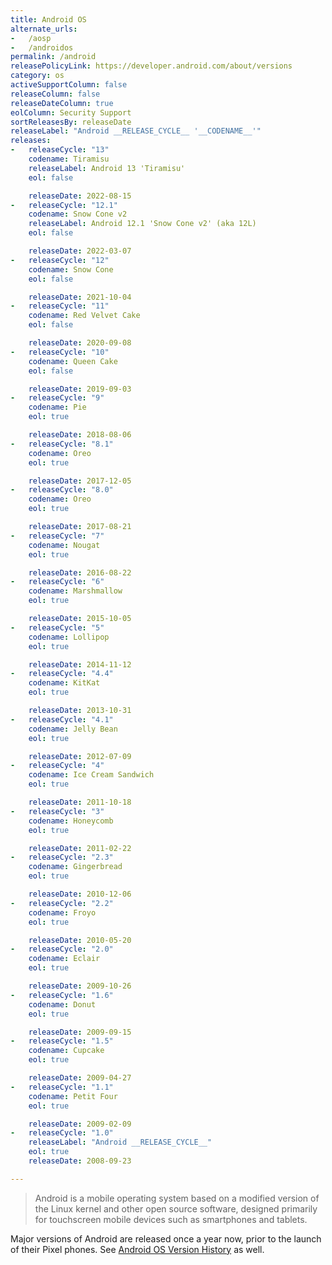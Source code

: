 ```yaml
---
title: Android OS
alternate_urls:
-   /aosp
-   /androidos
permalink: /android
releasePolicyLink: https://developer.android.com/about/versions
category: os
activeSupportColumn: false
releaseColumn: false
releaseDateColumn: true
eolColumn: Security Support
sortReleasesBy: releaseDate
releaseLabel: "Android __RELEASE_CYCLE__ '__CODENAME__'"
releases:
-   releaseCycle: "13"
    codename: Tiramisu
    releaseLabel: Android 13 'Tiramisu'
    eol: false

    releaseDate: 2022-08-15
-   releaseCycle: "12.1"
    codename: Snow Cone v2
    releaseLabel: Android 12.1 'Snow Cone v2' (aka 12L)
    eol: false

    releaseDate: 2022-03-07
-   releaseCycle: "12"
    codename: Snow Cone
    eol: false

    releaseDate: 2021-10-04
-   releaseCycle: "11"
    codename: Red Velvet Cake
    eol: false

    releaseDate: 2020-09-08
-   releaseCycle: "10"
    codename: Queen Cake
    eol: false

    releaseDate: 2019-09-03
-   releaseCycle: "9"
    codename: Pie
    eol: true

    releaseDate: 2018-08-06
-   releaseCycle: "8.1"
    codename: Oreo
    eol: true

    releaseDate: 2017-12-05
-   releaseCycle: "8.0"
    codename: Oreo
    eol: true

    releaseDate: 2017-08-21
-   releaseCycle: "7"
    codename: Nougat
    eol: true

    releaseDate: 2016-08-22
-   releaseCycle: "6"
    codename: Marshmallow
    eol: true

    releaseDate: 2015-10-05
-   releaseCycle: "5"
    codename: Lollipop
    eol: true

    releaseDate: 2014-11-12
-   releaseCycle: "4.4"
    codename: KitKat
    eol: true

    releaseDate: 2013-10-31
-   releaseCycle: "4.1"
    codename: Jelly Bean
    eol: true

    releaseDate: 2012-07-09
-   releaseCycle: "4"
    codename: Ice Cream Sandwich
    eol: true

    releaseDate: 2011-10-18
-   releaseCycle: "3"
    codename: Honeycomb
    eol: true

    releaseDate: 2011-02-22
-   releaseCycle: "2.3"
    codename: Gingerbread
    eol: true

    releaseDate: 2010-12-06
-   releaseCycle: "2.2"
    codename: Froyo
    eol: true

    releaseDate: 2010-05-20
-   releaseCycle: "2.0"
    codename: Eclair
    eol: true

    releaseDate: 2009-10-26
-   releaseCycle: "1.6"
    codename: Donut
    eol: true

    releaseDate: 2009-09-15
-   releaseCycle: "1.5"
    codename: Cupcake
    eol: true

    releaseDate: 2009-04-27
-   releaseCycle: "1.1"
    codename: Petit Four
    eol: true

    releaseDate: 2009-02-09
-   releaseCycle: "1.0"
    releaseLabel: "Android __RELEASE_CYCLE__"
    eol: true
    releaseDate: 2008-09-23

---
```


>Android is a mobile operating system based on a modified version of the Linux kernel and other open source software, designed primarily for touchscreen mobile devices such as smartphones and tablets.

Major versions of Android are released once a year now, prior to the launch of their Pixel phones. See [Android OS Version History](https://en.wikipedia.org/wiki/Android_version_history) as well.
